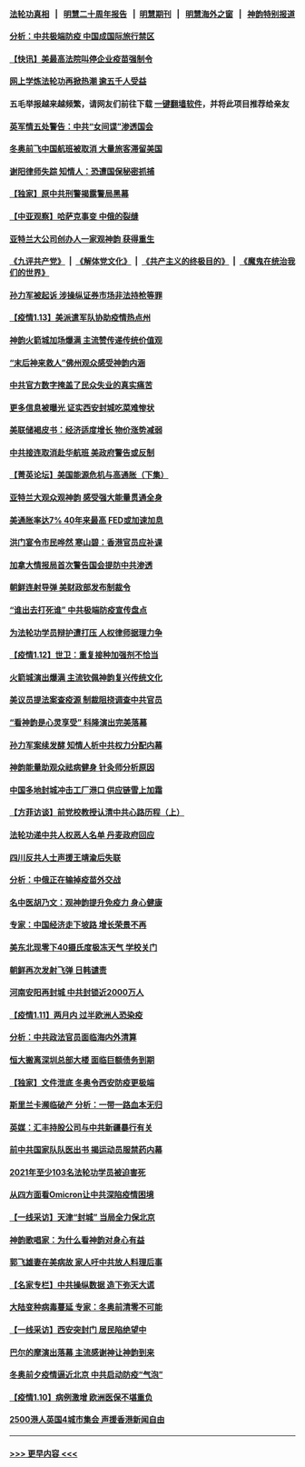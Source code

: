 #### [法轮功真相](https://github.com/gfw-breaker/truth/blob/master/README.md?t=0) &nbsp;&nbsp;|&nbsp;&nbsp; [明慧二十周年报告](https://github.com/gfw-breaker/mh-reports/blob/master/README.md?t=0) &nbsp;&nbsp;|&nbsp;&nbsp;[明慧期刊](https://github.com/gfw-breaker/mh-qikan) &nbsp;&nbsp;|&nbsp;&nbsp; [明慧海外之窗](https://github.com/gfw-breaker/mh-news/blob/master/README.md?t=0) &nbsp;&nbsp;|&nbsp;&nbsp; [神韵特别报道](https://github.com/gfw-breaker/mh-news/blob/master/shenyun.md?t=0)
#### [分析：中共极端防疫 中国成国际旅行禁区](../pages/nf4514/n13503262.md?t=01141250) 
#### [【快讯】美最高法院叫停企业疫苗强制令](../pages/nf4514/n13502923.md?t=01141250) 
#### [网上学炼法轮功再掀热潮 逾五千人受益](../pages/nf4514/n13502627.md?t=01141250) 
#### 五毛举报越来越频繁，请网友们前往下载 [一键翻墙软件](https://github.com/gfw-breaker/ssr-accounts)，并将此项目推荐给亲友
#### [英军情五处警告：中共“女间谍”渗透国会](../pages/nf4514/n13502695.md?t=01141250) 
#### [冬奥前飞中国航班被取消 大量旅客滞留美国](../pages/nf4514/n13501278.md?t=01141250) 
#### [谢阳律师失踪 知情人：恐遭国保秘密抓捕](../pages/nf4514/n13501558.md?t=01141250) 
#### [【独家】原中共刑警揭露警局黑幕](../pages/nf4514/n13500538.md?t=01141250) 
#### [【中亚观察】哈萨克事变 中俄的裂缝](../pages/nf4514/n13501965.md?t=01141250) 
#### [亚特兰大公司创办人一家观神韵 获得重生](../pages/nf4514/n13502021.md?t=01141250) 
#### [《九评共产党》](https://github.com/begood0513/9ping.md/blob/master/README.md) &nbsp;|&nbsp; [《解体党文化》](../../../../jtdwh.md/blob/master/README.md)  &nbsp;|&nbsp; [《共产主义的终极目的》](../../../../gczydzjmd.md/blob/master/README.md) &nbsp;|&nbsp; [《魔鬼在统治我们的世界》](../../../../mgztzwmdsj.md/blob/master/README.md) 
#### [孙力军被起诉 涉操纵证券市场非法持枪等罪](../pages/nf4514/n13501736.md?t=01141250) 
#### [【疫情1.13】美派遣军队协助疫情热点州](../pages/nf4514/n13501901.md?t=01141250) 
#### [神韵火箭城加场爆满 主流赞传递传统价值观](../pages/nf4514/n13501775.md?t=01141250) 
#### [“末后神来救人”佛州观众感受神韵内涵](../pages/nf4514/n13501406.md?t=01141250) 
#### [中共官方数字掩盖了民众失业的真实痛苦](../pages/nf4514/n13500603.md?t=01141250) 
#### [更多信息被曝光 证实西安封城吃菜难惨状](../pages/nf4514/n13501078.md?t=01141250) 
#### [美联储褐皮书：经济适度增长 物价涨势减弱](../pages/nf4514/n13500832.md?t=01141250) 
#### [中共接连取消赴华航班 美政府警告或反制](../pages/nf4514/n13500463.md?t=01141250) 
#### [【菁英论坛】美国能源危机与高通胀（下集）](../pages/nf4514/n13500059.md?t=01141250) 
#### [亚特兰大观众观神韵 感受强大能量贯通全身](../pages/nf4514/n13500012.md?t=01141250) 
#### [美通胀率达7% 40年来最高 FED或加速加息](../pages/nf4514/n13500306.md?t=01141250) 
#### [洪门宴令市民哗然 寒山碧：香港官员应补课](../pages/nf4514/n13500077.md?t=01141250) 
#### [加拿大情报局首次警告国会提防中共渗透](../pages/nf4514/n13498077.md?t=01141250) 
#### [朝鲜连射导弹 美财政部发布制裁令](../pages/nf4514/n13500265.md?t=01141250) 
#### [“谁出去打死谁” 中共极端防疫宣传盘点](../pages/nf4514/n13497929.md?t=01141250) 
#### [为法轮功学员辩护遭打压 人权律师据理力争](../pages/nf4514/n13499500.md?t=01141250) 
#### [【疫情1.12】世卫：重复接种加强剂不恰当](../pages/nf4514/n13499338.md?t=01141250) 
#### [火箭城演出爆满 主流钦佩神韵复兴传统文化](../pages/nf4514/n13499443.md?t=01141250) 
#### [美议员提法案查疫源 制裁阻挠调查中共官员](../pages/nf4514/n13498929.md?t=01141250) 
#### [“看神韵是心灵享受” 科隆演出完美落幕](../pages/nf4514/n13499054.md?t=01141250) 
#### [孙力军案续发酵 知情人析中共权力分配内幕](../pages/nf4514/n13498611.md?t=01141250) 
#### [神韵能量助观众祛病健身 针灸师分析原因](../pages/nf4514/n13493654.md?t=01141250) 
#### [中国多地封城冲击工厂港口 供应链雪上加霜](../pages/nf4514/n13498142.md?t=01141250) 
#### [【方菲访谈】前党校教授认清中共心路历程（上）](../pages/nf4514/n13498011.md?t=01141250) 
#### [法轮功递中共人权恶人名单 丹麦政府回应](../pages/nf4514/n13497482.md?t=01141250) 
#### [四川反共人士声援王靖渝后失联](../pages/nf4514/n13497141.md?t=01141250) 
#### [分析：中俄正在输掉疫苗外交战](../pages/nf4514/n13497993.md?t=01141250) 
#### [名中医胡乃文：观神韵提升免疫力 身心健康](../pages/nf4514/n13468363.md?t=01141250) 
#### [专家：中国经济走下坡路 增长荣景不再](../pages/nf4514/n13497403.md?t=01141250) 
#### [美东北现零下40摄氏度极冻天气 学校关门](../pages/nf4514/n13497273.md?t=01141250) 
#### [朝鲜再次发射飞弹 日韩谴责](../pages/nf4514/n13497080.md?t=01141250) 
#### [河南安阳再封城 中共封锁近2000万人](../pages/nf4514/n13497071.md?t=01141250) 
#### [【疫情1.11】两月内 过半欧洲人恐染疫](../pages/nf4514/n13496739.md?t=01141250) 
#### [分析：中共政法官员面临海内外清算](../pages/nf4514/n13495811.md?t=01141250) 
#### [恒大搬离深圳总部大楼 面临巨额债务到期](../pages/nf4514/n13496972.md?t=01141250) 
#### [【独家】文件泄底 冬奥令西安防疫更极端](../pages/nf4514/n13494074.md?t=01141250) 
#### [斯里兰卡濒临破产 分析：一带一路血本无归](../pages/nf4514/n13495938.md?t=01141250) 
#### [英媒：汇丰持股公司与中共新疆暴行有关](../pages/nf4514/n13496485.md?t=01141250) 
#### [前中共国家队队医出书 揭运动员服禁药内幕](../pages/nf4514/n13496354.md?t=01141250) 
#### [2021年至少103名法轮功学员被迫害死](../pages/nf4514/n13495075.md?t=01141250) 
#### [从四方面看Omicron让中共深陷疫情困境](../pages/nf4514/n13495887.md?t=01141250) 
#### [【一线采访】天津“封城” 当局全力保北京](../pages/nf4514/n13495590.md?t=01141250) 
#### [神韵歌唱家：为什么看神韵对身心有益](../pages/nf4514/n13470396.md?t=01141250) 
#### [郭飞雄妻在美病故 家人吁中共放人料理后事](../pages/nf4514/n13495606.md?t=01141250) 
#### [【名家专栏】中共操纵数据 造下弥天大谎](../pages/nf4514/n13495097.md?t=01141250) 
#### [大陆变种病毒蔓延 专家：冬奥前清零不可能](../pages/nf4514/n13495427.md?t=01141250) 
#### [【一线采访】西安突封门 居民陷绝望中](../pages/nf4514/n13495071.md?t=01141250) 
#### [巴尔的摩演出落幕 主流感谢神让神韵到来](../pages/nf4514/n13494270.md?t=01141250) 
#### [冬奥前夕疫情逼近北京 中共启动防疫“气泡”](../pages/nf4514/n13494897.md?t=01141250) 
#### [【疫情1.10】病例激增 欧洲医保不堪重负](../pages/nf4514/n13494711.md?t=01141250) 
#### [2500港人英国4城市集会 声援香港新闻自由](../pages/nf4514/n13493358.md?t=01141250) 

----
#### [ >>> 更早内容 <<< ](../indexes/nf4514-earlier.md)
